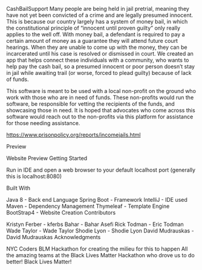 CashBailSupport
Many people are being held in jail pretrial, meaning they have not yet been convicted of a crime and are legally presumed innocent.  This is because our country largely has a system of money bail,  in which the constitutional principle of “innocent until proven guilty” only really applies to the well off. With money bail, a defendant is required to pay a certain amount of money as a guarantee they will attend future court hearings.  When they are unable to come up with the money, they can be incarcerated until his case is resolved or dismissed in court.  We created an app that helps connect these individuals with a community, who wants to help pay the cash bail, so a presumed innocent or poor person doesn’t stay in jail while awaiting trail (or worse, forced to plead guilty) because of lack of funds.

This software is meant to be used with a local non-profit on the ground who work with those who are in need of funds. These non-profits would run the software, be responsible for vetting the recipients of the funds, and showcasing those in need. It is hoped that advocates who come across this software would reach out to the non-profits via this platform for assistance for those needing assistance.

https://www.prisonpolicy.org/reports/incomejails.html

Preview

Website Preview
Getting Started

Run in IDE and open a web browser to your default localhost port (generally this is localhost:8080)

Built With

Java 8 - Back end Language
Spring Boot - Framework
IntelliJ - IDE used
Maven - Dependency Management
Thymeleaf - Template Engine
BootStrap4 - Website Creation
Contributors

Kristyn Ferber - kferbs
Bahar - Bahar Asefi
Rick Todman - Eric Todman
Wade Taylor - Wade Taylor
Shodie Lyon - Shodie Lyon
David Mudrauskas - David Mudrauskas
Acknowledgments

NYC Coders BLM Hackathon for creating the milieu for this to happen
All the amazing teams at the Black Lives Matter Hackathon who drove us to do better!
Black Lives Matter!
